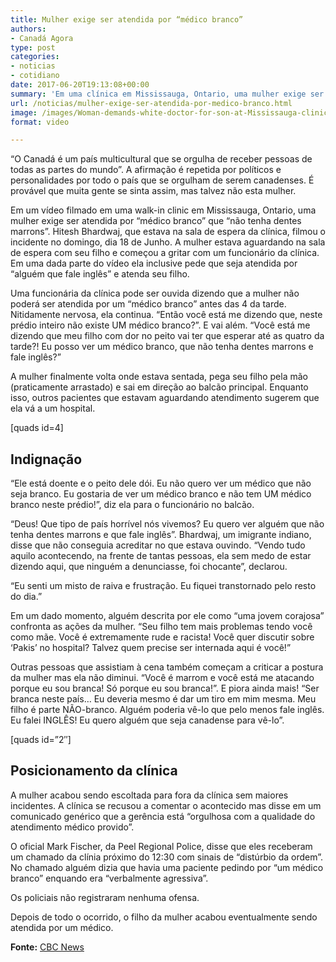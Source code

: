 ```yaml
---
title: Mulher exige ser atendida por “médico branco”
authors:
- Canadá Agora
type: post
categories:
- noticias
- cotidiano
date: 2017-06-20T19:13:08+00:00
summary: 'Em uma clínica em Mississauga, Ontario, uma mulher exige ser atendida por "médico branco"  enquanto espera numa clínica médica.'
url: /noticias/mulher-exige-ser-atendida-por-medico-branco.html
image: /images/Woman-demands-white-doctor-for-son-at-Mississauga-clinic.jpeg
format: video

---
```

&#8220;O Canadá é um país multicultural que se orgulha de receber pessoas de todas as partes do mundo&#8221;. A afirmação é repetida por políticos e personalidades por todo o país que se orgulham de serem canadenses. É provável que muita gente se sinta assim, mas talvez não esta mulher.

Em um vídeo filmado em uma walk-in clinic em Mississauga, Ontario, uma mulher exige ser atendida por &#8220;médico branco&#8221; que &#8220;não tenha dentes marrons&#8221;. Hitesh Bhardwaj, que estava na sala de espera da clínica, filmou o incidente no domingo, dia 18 de Junho. A mulher estava aguardando na sala de espera com seu filho e começou a gritar com um funcionário da clínica. Em uma dada parte do vídeo ela inclusive pede que seja atendida por &#8220;alguém que fale inglês&#8221; e atenda seu filho.

Uma funcionária da clínica pode ser ouvida dizendo que a mulher não poderá ser atendida por um &#8220;médico branco&#8221; antes das 4 da tarde. Nitidamente nervosa, ela continua. &#8220;Então você está me dizendo que, neste prédio inteiro não existe UM médico branco?&#8221;. E vai além. &#8220;Você está me dizendo que meu filho com dor no peito vai ter que esperar até as quatro da tarde?! Eu posso ver um médico branco, que não tenha dentes marrons e fale inglês?&#8221;

A mulher finalmente volta onde estava sentada, pega seu filho pela mão (praticamente arrastado) e sai em direção ao balcão principal. Enquanto isso, outros pacientes que estavam aguardando atendimento sugerem que ela vá a um hospital.

[quads id=4]

## Indignação

&#8220;Ele está doente e o peito dele dói. Eu não quero ver um médico que não seja branco. Eu gostaria de ver um médico branco e não tem UM médico branco neste prédio!&#8221;, diz ela para o funcionário no balcão.

&#8220;Deus! Que tipo de país horrível nós vivemos? Eu quero ver alguém que não tenha dentes marrons e que fale inglês&#8221;. Bhardwaj, um imigrante indiano, disse que não conseguia acreditar no que estava ouvindo. &#8220;Vendo tudo aquilo acontecendo, na frente de tantas pessoas, ela sem medo de estar dizendo aqui, que ninguém a denunciasse, foi chocante&#8221;, declarou.

&#8220;Eu senti um misto de raiva e frustração. Eu fiquei transtornado pelo resto do dia.&#8221;

Em um dado momento, alguém descrita por ele como &#8220;uma jovem corajosa&#8221; confronta as ações da mulher. &#8220;Seu filho tem mais problemas tendo você como mãe. Você é extremamente rude e racista! Você quer discutir sobre &#8216;Pakis&#8217; no hospital? Talvez quem precise ser internada aqui é você!&#8221;

Outras pessoas que assistiam à cena também começam a criticar a postura da mulher mas ela não diminui. &#8220;Você é marrom e você está me atacando porque eu sou branca! Só porque eu sou branca!&#8221;. E piora ainda mais! &#8220;Ser branca neste país&#8230; Eu deveria mesmo é dar um tiro em mim mesma. Meu filho é parte NÃO-branco. Alguém poderia vê-lo que pelo menos fale inglês. Eu falei INGLÊS! Eu quero alguém que seja canadense para vê-lo&#8221;.

[quads id=&#8221;2&#8243;]

## Posicionamento da clínica

A mulher acabou sendo escoltada para fora da clínica sem maiores incidentes. A clínica se recusou a comentar o acontecido mas disse em um comunicado genérico que a gerência está &#8220;orgulhosa com a qualidade do atendimento médico provido&#8221;.

O oficial Mark Fischer, da Peel Regional Police, disse que eles receberam um chamado da clínia próximo do 12:30 com sinais de &#8220;distúrbio da ordem&#8221;. No chamado alguém dizia que havia uma paciente pedindo por &#8220;um médico branco&#8221; enquando era &#8220;verbalmente agressiva&#8221;.

Os policiais não registraram nenhuma ofensa.

Depois de todo o ocorrido, o filho da mulher acabou eventualmente sendo atendida por um médico.

**Fonte:** <a href="http://www.cbc.ca/news/canada/toronto/white-doctor-video-mississauga-1.4168199" target="_blank" rel="noopener">CBC News</a>